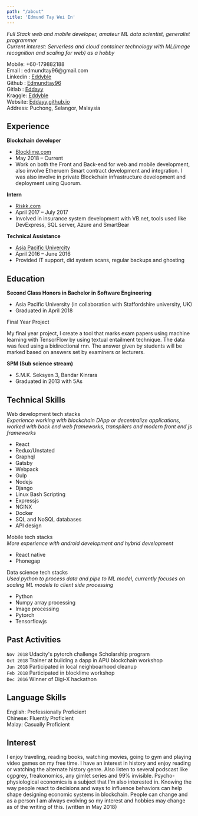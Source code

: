```yaml
---
path: "/about"
title: 'Edmund Tay Wei En'
---
```


*Full Stack web and mobile developer, amateur ML data scientist, generalist programmer*\
*Current interest: Serverless and cloud container technology with ML(image recognition and scaling for web) as a hobby*

Mobile: +60-179882188\
Email : edmundtay96@gmail<i></i>.com\
Linkedin : [Eddyble](https://www.linkedin.com/in/eddyble/)\
Github : [Edmundtay96](https://gitlab.com/edmundtay96)\
Gitlab : [Eddayy](https://github.com/Eddayy)\
Kraggle: [Eddyble](https://www.kaggle.com/eddyble)\
Website: [Eddayy.github.io](https://eddayy.github.io/)\
Address: Puchong, Selangor, Malaysia

**Experience**
----------

**Blockchain developer**

+ [Blocklime.com](https://www.blocklime.com/)
+ May 2018 – Current
+ Work on both the Front and Back-end for web and mobile development, also involve Etheruem Smart contract development and integration. I was also involve in private Blockchain infrastructure development and deployment using Quorum.  

**Intern**

+ [Riskk.com](http://www.riskk.com/)
+ April 2017 – July 2017
+ Involved in insurance system development with VB<i></i>.net, tools used like DevExpress, SQL server, Azure and SmartBear

**Technical Assistance**

+ [Asia Pacific Univercity](http://www.apu.edu.my/)
+ April 2016 – June 2016
+ Provided IT support, did system scans, regular backups and ghosting

**Education**
---------
**Second Class Honors in Bachelor in Software Engineering**

+ Asia Pacific University (in collaboration with Staffordshire university, UK)
+ Graduated in April 2018

Final Year Project

My final year project, I create a tool that marks exam papers using machine learning with TensorFlow by using textual entailment technique. The data was feed using a bidirectional rnn. The answer given by students will be marked based on answers set by examiners or lecturers.

**SPM (Sub science stream)**

+ S.M.K. Seksyen 3, Bandar Kinrara
+ Graduated in 2013 with 5As

**Technical Skills**
---------
Web development tech stacks\
*Experience working with blockchain DApp or decentralize applications, worked with back end web frameworks, transpilers and modern front end js frameworks*

+ React
+ Redux/Unstated
+ Graphql
+ Gatsby
+ Webpack
+ Gulp
+ Nodejs
+ Django
+ Linux Bash Scripting
+ Expressjs
+ NGINX
+ Docker
+ SQL and NoSQL databases
+ API design

Mobile tech stacks\
*More experience with android development and hybrid development*

+ React native
+ Phonegap

Data science tech stacks\
*Used python to process data and pipe to ML model, currently focuses on scaling ML models to client side processing*

+ Python
+ Numpy array processing
+ Image processing
+ Pytorch
+ Tensorflowjs

**Past Activities**
---------
`Nov 2018` Udacity's pytorch challenge Scholarship program\
`Oct 2018` Trainer at building a dapp in APU blockchain workshop \
`Jun 2018` Participated in local neighboarhood cleanup\
`Feb 2018` Participated in blocklime workshop\
`Dec 2016` Winner of Digi-X hackathon

**Language Skills**
---------
English: Professionally Proficient\
Chinese: Fluently Proficient\
Malay: Casually Proficient

**Interest**
---------
I enjoy traveling, reading books, watching movies, going to gym and playing video games on my free time. I have an interest in history and enjoy reading or watching the alternate history genre. Also listen to several podscast like cgpgrey, freakonomics, any gimlet series and 99% invisible. Psycho-physiological economics is a subject that I’m also interested in. Knowing the way people react to decisions and ways to influence behaviors can help shape
designing economic systems in blockchain. People can change and as a person I am always evolving so my interest and hobbies may change as of the writing of this. (written in May 2018) 
